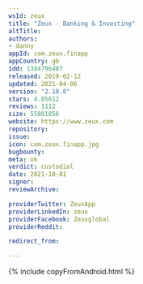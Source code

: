 ```yaml
---
wsId: zeux
title: "Zeux - Banking & Investing"
altTitle: 
authors:
- danny
appId: com.zeux.finapp
appCountry: gb
idd: 1384796487
released: 2019-02-12
updated: 2021-04-06
version: "2.18.0"
stars: 4.85612
reviews: 1112
size: 55801856
website: https://www.zeux.com
repository: 
issue: 
icon: com.zeux.finapp.jpg
bugbounty: 
meta: ok
verdict: custodial
date: 2021-10-01
signer: 
reviewArchive:

providerTwitter: ZeuxApp
providerLinkedIn: zeux
providerFacebook: Zeuxglobal
providerReddit: 

redirect_from:

---
```


{% include copyFromAndroid.html %}
